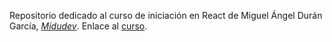 Repositorio dedicado al curso de iniciación en React de Miguel Ángel Durán García, _[Midudev](https://www.linkedin.com/in/midudev/?originalSubdomain=es)_.
Enlace al [curso](https://www.youtube.com/watch?v=7iobxzd_2wY&list=PLUofhDIg_38q4D0xNWp7FEHOTcZhjWJ29).
